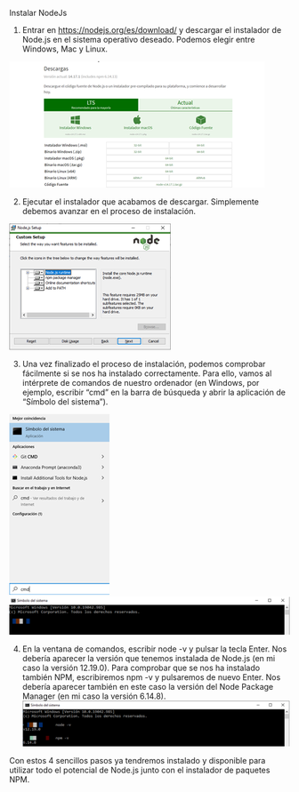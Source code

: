 Instalar NodeJs

1. Entrar en https://nodejs.org/es/download/ y descargar el instalador de Node.js en el sistema operativo deseado. Podemos elegir entre Windows, Mac y Linux.

![Image text](https://github.com/RivanPP/ProyectFinalV2.github.io/blob/main/nodejs1.png)

2. Ejecutar el instalador que acabamos de descargar. Simplemente debemos avanzar en el proceso de instalación.

![Image text](https://github.com/RivanPP/ProyectFinalV2.github.io/blob/main/nodejs2.png)

3. Una vez finalizado el proceso de instalación, podemos comprobar fácilmente si se nos ha instalado correctamente. Para ello, vamos al intérprete de comandos de nuestro ordenador (en Windows, por ejemplo, escribir “cmd” en la barra de búsqueda y abrir la aplicación de “Símbolo del sistema”).

![Image text](https://github.com/RivanPP/ProyectFinalV2.github.io/blob/main/nodejs3.png)
![Image text](https://github.com/RivanPP/ProyectFinalV2.github.io/blob/main/nodejs4.png)

4. En la ventana de comandos, escribir node -v y pulsar la tecla Enter. Nos debería aparecer la versión que tenemos instalada de Node.js (en mi caso la versión 12.19.0). Para comprobar que se nos ha instalado también NPM, escribiremos npm -v y pulsaremos de nuevo Enter. Nos debería aparecer también en este caso la versión del Node Package Manager (en mi caso la versión 6.14.8).
![Image text](https://github.com/RivanPP/ProyectFinalV2.github.io/blob/main/nodejs5.png)

Con estos 4 sencillos pasos ya tendremos instalado y disponible para utilizar todo el potencial de Node.js junto con el instalador de paquetes NPM.

